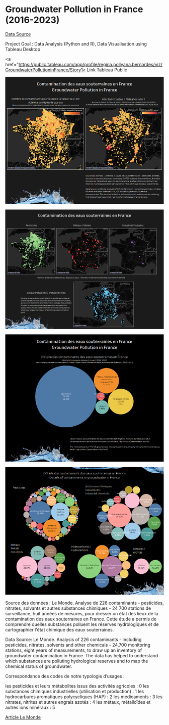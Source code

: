 # Groundwater Pollution in France (2016-2023)


<a href="https://www.data.gouv.fr/fr/datasets/300-contaminants-dans-nos-nappes-jeux-de-donnees-des-valeurs-seuils-et-mesures-2016-2023/">Data Source</a>

Project Goal : Data Analysis (Python and R), Data Visualisation using Tableau Desktop

<a href="https://public.tableau.com/app/profile/regina.pollyana.bernardes/viz/GroundwaterPollutioninFrance/Story1> Link Tableau Public</a>

![dash1](https://github.com/Pollybs/groundwater_pollution_france/blob/main/dashboards/Dashboard%201.png)

![dash2](https://github.com/Pollybs/groundwater_pollution_france/blob/main/dashboards/Maps%202.png)

![dash3](https://github.com/Pollybs/groundwater_pollution_france/blob/main/dashboards/contaminants.png)

![dash4](https://github.com/Pollybs/groundwater_pollution_france/blob/main/dashboards/contaminants%202.png)


Source des données : Le Monde. Analyse de 226 contaminants - pesticides, nitrates, solvants et autres substances chimiques - 24 700 stations de surveillance, huit années de mesures, pour dresser un état des lieux de la contamination des eaux souterraines en France.  Cette étude a permis de comprendre quelles substances polluent les réserves hydrologiques et de cartographier l'état chimique des eaux souterraines.

Data Source: Le Monde. Analysis of 226 contaminants - including pesticides, nitrates, solvents and other chemicals - 24,700 monitoring stations, eight years of measurements, to draw up an inventory of groundwater contamination in France.  The data has helped to understand which substances are polluting hydrological reserves and to map the chemical status of groundwater.

Correspondance des codes de notre typologie d’usages :

les pesticides et leurs métabolites issus des activités agricoles : 0
les substances chimiques industrielles (utilisation et production) : 1
les hydrocarbures aromatiques polycycliques (HAP) : 2
les médicaments : 3
les nitrates, nitrites et autres engrais azotés : 4
les métaux, métalloïdes et autres ions minéraux : 5

<a href="https://www.lemonde.fr/les-decodeurs/article/2024/05/15/comment-le-monde-a-cartographie-la-pollution-des-eaux-souterraines_6233362_4355770.html"> Article Le Monde </a>
